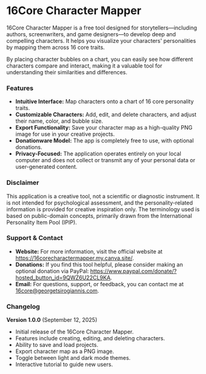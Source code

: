 # 16Core Character Mapper

16Core Character Mapper is a free tool designed for storytellers—including authors, screenwriters, and game designers—to develop deep and compelling characters. It helps you visualize your characters' personalities by mapping them across 16 core traits.

By placing character bubbles on a chart, you can easily see how different characters compare and interact, making it a valuable tool for understanding their similarities and differences.

### Features
* **Intuitive Interface:** Map characters onto a chart of 16 core personality traits.
* **Customizable Characters:** Add, edit, and delete characters, and adjust their name, color, and bubble size.
* **Export Functionality:** Save your character map as a high-quality PNG image for use in your creative projects.
* **Donationware Model:** The app is completely free to use, with optional donations.
* **Privacy-Focused:** The application operates entirely on your local computer and does not collect or transmit any of your personal data or user-generated content.

### Disclaimer
This application is a creative tool, not a scientific or diagnostic instrument. It is not intended for psychological assessment, and the personality-related information is provided for creative inspiration only. The terminology used is based on public-domain concepts, primarily drawn from the International Personality Item Pool (IPIP).

### Support & Contact
* **Website:** For more information, visit the official website at https://16corecharactermapper.my.canva.site/.
* **Donations:** If you find this tool helpful, please consider making an optional donation via PayPal: https://www.paypal.com/donate/?hosted_button_id=9QWZ6U22CL9KA.
* **Email:** For questions, support, or feedback, you can contact me at 16core@georgetsirogiannis.com.

### Changelog
**Version 1.0.0** (September 12, 2025)
* Initial release of the 16Core Character Mapper.
* Features include creating, editing, and deleting characters.
* Ability to save and load projects.
* Export character map as a PNG image.
* Toggle between light and dark mode themes.
* Interactive tutorial to guide new users.
